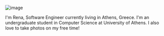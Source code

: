 
![image](https://user-images.githubusercontent.com/57152951/119277439-65f1ef00-bc28-11eb-9347-e9860f130e57.png)


I'm Rena, Software Engineer currently living in Athens, Greece. I'm an undergraduate student in Computer Science at University of Athens. 
I also love to take photos on my free time!

